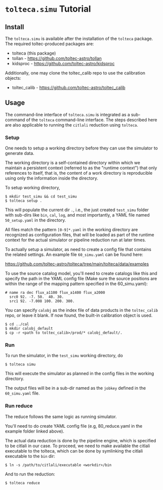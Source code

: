 # `tolteca.simu` Tutorial

## Install

The `tolteca.simu` is available after the installation of the `tolteca`
package.  The required toltec-produced packages are:

 - tolteca (this package)
 - tollan - https://github.com/toltec-astro/tollan
 - kidsproc - https://github.com/toltec-astro/kidsproc


Additionally, one may clone the toltec_calib repo to use the calibration
objects:

 - toltec_calib - https://github.com/toltec-astro/toltec_calib

## Usage

The command-line interface of `tolteca.simu` is integrated as a sub-command
of the `tolteca` command-line interface. The steps described here are also
applicable to running the `citlali` reduction using `tolteca`.


### Setup

One needs to setup a working directory before they can use the simulator to
generate data.

The working directory is a self-contained directory within which we maintain a
persistent context (referred to as the "runtime context") that only references
to itself, that is, the content of a work directory is reproducible using only
the information inside the directory.

To setup working directory,

```
$ mkdir test_simu && cd test_simu
$ tolteca setup .
```

This will populate the current dir `.`, i.e., the just created `test_simu`
folder with sub-dirs like `bin`, `cal`, `log`, and most importantly, a
YAML file named `50_setup.yaml` in the directory.

All files match the pattern `[0-9]*.yaml` in the working directory are
recognized as configuration files, that will be loaded as part of the runtime
context for the actual simulator or pipeline reduction run at later times.

To actually setup a simulator, as need to create a config file that contains
the related settings. An example file `60_simu.yaml` can be found here:

https://github.com/toltec-astro/tolteca/tree/main/tolteca/data/examples


To use the source catalog model, you'll need to create catalogs like this
and specify the path in the YAML config file (Make sure the source positions
are within the range of the mapping pattern specified in the 60_simu.yaml):

```
# name ra dec flux_a1100 flux_a1400 flux_a2000
  src0 92. -7. 50.  40. 30.
  src1 92. -7.008 100. 200. 300.
```

You can specify `calobj` as the index file of data products in the `toltec_calib`
repo, or leave it blank. If now found, the built-in calibration object is used.

```
$ cd ../cal
$ mkdir calobj_default
$ cp -r <path to toltec_calib>/prod/* calobj_default/.
```

### Run

To run the simulator, in the `test_simu` working directory, do

```
$ tolteca simu
```

This will execute the simulator as planned in the config files in the working
directory.

The output files will be in a sub-dir named as the `jobkey` defined in the
`60_simu.yaml` file.

### Run reduce

The reduce follows the same logic as running simulator.

You'll need to do create YAML config file (e.g, 80_reduce.yaml in the example folder linked above).

The actual data reduction is done by the pipeline engine, which is specified to be citlali in our case. To proceed, we need to make available the citlali executable to the tolteca, which can be done by symlinking the citlali executable to the `bin` dir:
```
$ ln -s /path/to/citlali/executable <workdir>/bin
```

And to run the reduction:

```
$ tolteca reduce
```
